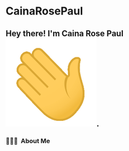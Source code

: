 # CainaRosePaul

<h2> Hey there! I'm Caina Rose Paul<img src="https://raw.githubusercontent.com/ABSphreak/ABSphreak/master/gifs/Hi.gif">.</h2>

<h3> 👨🏻‍💻 &nbsp;About Me </h3>
